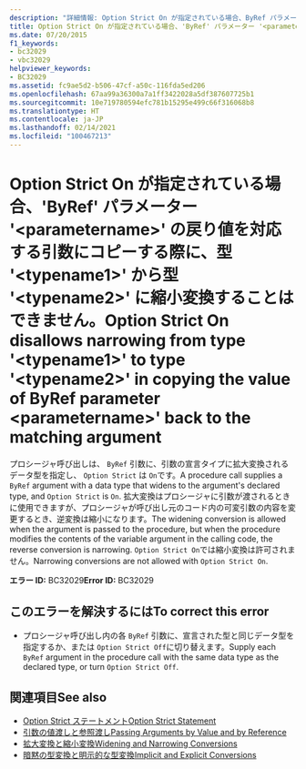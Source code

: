 ```yaml
---
description: "詳細情報: Option Strict On が指定されている場合、ByRef パラメーター '<parametername>' の戻り値を対応する引数にコピーする際に、型 '<typename1>' から型 '<typename2>' に縮小変換することはできません"
title: Option Strict On が指定されている場合、'ByRef' パラメーター '<parametername>' の戻り値を対応する引数にコピーする際に、型 '<typename1>' から型 '<typename2>' に縮小変換することはできません。
ms.date: 07/20/2015
f1_keywords:
- bc32029
- vbc32029
helpviewer_keywords:
- BC32029
ms.assetid: fc9ae5d2-b506-47cf-a50c-116fda5ed206
ms.openlocfilehash: 67aa99a36300a7a1ff3422028a5df387607725b1
ms.sourcegitcommit: 10e719780594efc781b15295e499c66f316068b8
ms.translationtype: HT
ms.contentlocale: ja-JP
ms.lasthandoff: 02/14/2021
ms.locfileid: "100467213"
---
```

# <a name="option-strict-on-disallows-narrowing-from-type-typename1-to-type-typename2-in-copying-the-value-of-byref-parameter-parametername-back-to-the-matching-argument"></a><span data-ttu-id="c77f6-103">Option Strict On が指定されている場合、'ByRef' パラメーター '\<parametername>' の戻り値を対応する引数にコピーする際に、型 '\<typename1>' から型 '\<typename2>' に縮小変換することはできません。</span><span class="sxs-lookup"><span data-stu-id="c77f6-103">Option Strict On disallows narrowing from type '\<typename1>' to type '\<typename2>' in copying the value of ByRef parameter \<parametername>' back to the matching argument</span></span>

<span data-ttu-id="c77f6-104">プロシージャ呼び出しは、 `ByRef` 引数に、引数の宣言タイプに拡大変換されるデータ型を指定し、 `Option Strict` は `On`です。</span><span class="sxs-lookup"><span data-stu-id="c77f6-104">A procedure call supplies a `ByRef` argument with a data type that widens to the argument's declared type, and `Option Strict` is `On`.</span></span> <span data-ttu-id="c77f6-105">拡大変換はプロシージャに引数が渡されるときに使用できますが、プロシージャが呼び出し元のコード内の可変引数の内容を変更するとき、逆変換は縮小になります。</span><span class="sxs-lookup"><span data-stu-id="c77f6-105">The widening conversion is allowed when the argument is passed to the procedure, but when the procedure modifies the contents of the variable argument in the calling code, the reverse conversion is narrowing.</span></span> <span data-ttu-id="c77f6-106">`Option Strict On`では縮小変換は許可されません。</span><span class="sxs-lookup"><span data-stu-id="c77f6-106">Narrowing conversions are not allowed with `Option Strict On`.</span></span>  
  
 <span data-ttu-id="c77f6-107">**エラー ID:** BC32029</span><span class="sxs-lookup"><span data-stu-id="c77f6-107">**Error ID:** BC32029</span></span>  
  
## <a name="to-correct-this-error"></a><span data-ttu-id="c77f6-108">このエラーを解決するには</span><span class="sxs-lookup"><span data-stu-id="c77f6-108">To correct this error</span></span>  
  
- <span data-ttu-id="c77f6-109">プロシージャ呼び出し内の各 `ByRef` 引数に、宣言された型と同じデータ型を指定するか、または `Option Strict Off`に切り替えます。</span><span class="sxs-lookup"><span data-stu-id="c77f6-109">Supply each `ByRef` argument in the procedure call with the same data type as the declared type, or turn `Option Strict Off`.</span></span>  
  
## <a name="see-also"></a><span data-ttu-id="c77f6-110">関連項目</span><span class="sxs-lookup"><span data-stu-id="c77f6-110">See also</span></span>

- [<span data-ttu-id="c77f6-111">Option Strict ステートメント</span><span class="sxs-lookup"><span data-stu-id="c77f6-111">Option Strict Statement</span></span>](../language-reference/statements/option-strict-statement.md)
- [<span data-ttu-id="c77f6-112">引数の値渡しと参照渡し</span><span class="sxs-lookup"><span data-stu-id="c77f6-112">Passing Arguments by Value and by Reference</span></span>](../programming-guide/language-features/procedures/passing-arguments-by-value-and-by-reference.md)
- [<span data-ttu-id="c77f6-113">拡大変換と縮小変換</span><span class="sxs-lookup"><span data-stu-id="c77f6-113">Widening and Narrowing Conversions</span></span>](../programming-guide/language-features/data-types/widening-and-narrowing-conversions.md)
- [<span data-ttu-id="c77f6-114">暗黙の型変換と明示的な型変換</span><span class="sxs-lookup"><span data-stu-id="c77f6-114">Implicit and Explicit Conversions</span></span>](../programming-guide/language-features/data-types/implicit-and-explicit-conversions.md)
